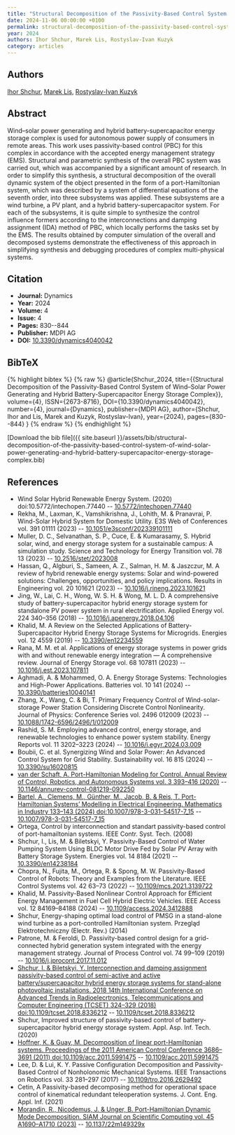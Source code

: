 ```yaml
---
title: "Structural Decomposition of the Passivity-Based Control System of Wind–Solar Power Generating and Hybrid Battery-Supercapacitor Energy Storage Complex"
date: 2024-11-06 00:00:00 +0100
permalink: structural-decomposition-of-the-passivity-based-control-system-of-wind-solar-power-generating-and-hybrid-battery-supercapacitor-energy-storage-complex
year: 2024
authors: Ihor Shchur, Marek Lis, Rostyslav-Ivan Kuzyk
category: articles
---
```

 
## Authors
[Ihor Shchur](authors/igor-z-shchur), [Marek Lis](authors/marek-lis), [Rostyslav-Ivan Kuzyk](authors/rostyslav-ivan-kuzyk)
 
## Abstract
Wind–solar power generating and hybrid battery-supercapacitor energy storage complex is used for autonomous power supply of consumers in remote areas. This work uses passivity-based control (PBC) for this complex in accordance with the accepted energy management strategy (EMS). Structural and parametric synthesis of the overall PBC system was carried out, which was accompanied by a significant amount of research. In order to simplify this synthesis, a structural decomposition of the overall dynamic system of the object presented in the form of a port-Hamiltonian system, which was described by a system of differential equations of the seventh order, into three subsystems was applied. These subsystems are a wind turbine, a PV plant, and a hybrid battery-supercapacitor system. For each of the subsystems, it is quite simple to synthesize the control influence formers according to the interconnections and damping assignment (IDA) method of PBC, which locally performs the tasks set by the EMS. The results obtained by computer simulation of the overall and decomposed systems demonstrate the effectiveness of this approach in simplifying synthesis and debugging procedures of complex multi-physical systems.
 
## Citation
- **Journal:** Dynamics
- **Year:** 2024
- **Volume:** 4
- **Issue:** 4
- **Pages:** 830--844
- **Publisher:** MDPI AG
- **DOI:** [10.3390/dynamics4040042](https://doi.org/10.3390/dynamics4040042)
 
## BibTeX
{% highlight bibtex %}
{% raw %}
@article{Shchur_2024,
  title={{Structural Decomposition of the Passivity-Based Control System of Wind–Solar Power Generating and Hybrid Battery-Supercapacitor Energy Storage Complex}},
  volume={4},
  ISSN={2673-8716},
  DOI={10.3390/dynamics4040042},
  number={4},
  journal={Dynamics},
  publisher={MDPI AG},
  author={Shchur, Ihor and Lis, Marek and Kuzyk, Rostyslav-Ivan},
  year={2024},
  pages={830--844}
}
{% endraw %}
{% endhighlight %}
 
[Download the bib file]({{ site.baseurl }}/assets/bib/structural-decomposition-of-the-passivity-based-control-system-of-wind-solar-power-generating-and-hybrid-battery-supercapacitor-energy-storage-complex.bib)
 
## References
- Wind Solar Hybrid Renewable Energy System. (2020) doi:10.5772/intechopen.77440 -- [10.5772/intechopen.77440](https://doi.org/10.5772/intechopen.77440)
- Rekha, M., Laxman, K., Vamshikrishna, J., Lohith, M. & Pranavrai, P. Wind-Solar Hybrid System for Domestic Utility. E3S Web of Conferences vol. 391 01111 (2023) -- [10.1051/e3sconf/202339101111](https://doi.org/10.1051/e3sconf/202339101111)
- Muller, D. C., Selvanathan, S. P., Cuce, E. & Kumarasamy, S. Hybrid solar, wind, and energy storage system for a sustainable campus: A simulation study. Science and Technology for Energy Transition vol. 78 13 (2023) -- [10.2516/stet/2023008](https://doi.org/10.2516/stet/2023008)
- Hassan, Q., Algburi, S., Sameen, A. Z., Salman, H. M. & Jaszczur, M. A review of hybrid renewable energy systems: Solar and wind-powered solutions: Challenges, opportunities, and policy implications. Results in Engineering vol. 20 101621 (2023) -- [10.1016/j.rineng.2023.101621](https://doi.org/10.1016/j.rineng.2023.101621)
- Jing, W., Lai, C. H., Wong, W. S. H. & Wong, M. L. D. A comprehensive study of battery-supercapacitor hybrid energy storage system for standalone PV power system in rural electrification. Applied Energy vol. 224 340–356 (2018) -- [10.1016/j.apenergy.2018.04.106](https://doi.org/10.1016/j.apenergy.2018.04.106)
- Khalid, M. A Review on the Selected Applications of Battery-Supercapacitor Hybrid Energy Storage Systems for Microgrids. Energies vol. 12 4559 (2019) -- [10.3390/en12234559](https://doi.org/10.3390/en12234559)
- Rana, M. M. et al. Applications of energy storage systems in power grids with and without renewable energy integration — A comprehensive review. Journal of Energy Storage vol. 68 107811 (2023) -- [10.1016/j.est.2023.107811](https://doi.org/10.1016/j.est.2023.107811)
- Aghmadi, A. & Mohammed, O. A. Energy Storage Systems: Technologies and High-Power Applications. Batteries vol. 10 141 (2024) -- [10.3390/batteries10040141](https://doi.org/10.3390/batteries10040141)
- Zhang, X., Wang, C. & Bi, T. Primary Frequency Control of Wind-solar-storage Power Station Considering Discrete Control Nonlinearity. Journal of Physics: Conference Series vol. 2496 012009 (2023) -- [10.1088/1742-6596/2496/1/012009](https://doi.org/10.1088/1742-6596/2496/1/012009)
- Rashid, S. M. Employing advanced control, energy storage, and renewable technologies to enhance power system stability. Energy Reports vol. 11 3202–3223 (2024) -- [10.1016/j.egyr.2024.03.009](https://doi.org/10.1016/j.egyr.2024.03.009)
- Boubii, C. et al. Synergizing Wind and Solar Power: An Advanced Control System for Grid Stability. Sustainability vol. 16 815 (2024) -- [10.3390/su16020815](https://doi.org/10.3390/su16020815)
- [van der Schaft, A. Port-Hamiltonian Modeling for Control. Annual Review of Control, Robotics, and Autonomous Systems vol. 3 393–416 (2020)](port-hamiltonian-modeling-for-control) -- [10.1146/annurev-control-081219-092250](https://doi.org/10.1146/annurev-control-081219-092250)
- [Bartel, A., Clemens, M., Günther, M., Jacob, B. & Reis, T. Port-Hamiltonian Systems’ Modelling in Electrical Engineering. Mathematics in Industry 133–143 (2024) doi:10.1007/978-3-031-54517-7_15](port-hamiltonian-systems-modelling-in-electrical-engineering) -- [10.1007/978-3-031-54517-7_15](https://doi.org/10.1007/978-3-031-54517-7_15)
- Ortega, Control by interconnection and standart passivity-based control of port-hamailtonian systems. IEEE Contr. Syst. Tech. (2008)
- Shchur, I., Lis, M. & Biletskyi, Y. Passivity-Based Control of Water Pumping System Using BLDC Motor Drive Fed by Solar PV Array with Battery Storage System. Energies vol. 14 8184 (2021) -- [10.3390/en14238184](https://doi.org/10.3390/en14238184)
- Chopra, N., Fujita, M., Ortega, R. & Spong, M. W. Passivity-Based Control of Robots: Theory and Examples from the Literature. IEEE Control Systems vol. 42 63–73 (2022) -- [10.1109/mcs.2021.3139722](https://doi.org/10.1109/mcs.2021.3139722)
- Khalid, M. Passivity-Based Nonlinear Control Approach for Efficient Energy Management in Fuel Cell Hybrid Electric Vehicles. IEEE Access vol. 12 84169–84188 (2024) -- [10.1109/access.2024.3412888](https://doi.org/10.1109/access.2024.3412888)
- Shchur, Energy-shaping optimal load control of PMSG in a stand-alone wind turbine as a port-controlled Hamiltonian system. Przegląd Elektrotechniczny (Electr. Rev.) (2014)
- Patrone, M. & Feroldi, D. Passivity-based control design for a grid-connected hybrid generation system integrated with the energy management strategy. Journal of Process Control vol. 74 99–109 (2019) -- [10.1016/j.jprocont.2017.11.012](https://doi.org/10.1016/j.jprocont.2017.11.012)
- [Shchur, I. & Biletskyi, Y. Interconnection and damping assignment passivity-based control of semi-active and active battery/supercapacitor hybrid energy storage systems for stand-alone photovoltaic installations. 2018 14th International Conference on Advanced Trends in Radioelecrtronics, Telecommunications and Computer Engineering (TCSET) 324–329 (2018) doi:10.1109/tcset.2018.8336212](interconnection-and-damping-assignment-passivity-based-control-of-semi-active-and-active-battery-supercapacitor-hybrid-energy-storage-systems-for-stand-alone-photovoltaic-installations) -- [10.1109/tcset.2018.8336212](https://doi.org/10.1109/tcset.2018.8336212)
- Shchur, Improved structure of passivity-based control of battery-supercapacitor hybrid energy storage system. Appl. Asp. Inf. Tech. (2020)
- [Hoffner, K. & Guay, M. Decomposition of linear port-Hamiltonian systems. Proceedings of the 2011 American Control Conference 3686–3691 (2011) doi:10.1109/acc.2011.5991475](decomposition-of-linear-port-hamiltonian-systems) -- [10.1109/acc.2011.5991475](https://doi.org/10.1109/acc.2011.5991475)
- Lee, D. & Lui, K. Y. Passive Configuration Decomposition and Passivity-Based Control of Nonholonomic Mechanical Systems. IEEE Transactions on Robotics vol. 33 281–297 (2017) -- [10.1109/tro.2016.2629492](https://doi.org/10.1109/tro.2016.2629492)
- Cetin, A Passivity-based decomposing method for operational space control of kinematical redundant teleoperation systems. J. Cont. Eng. Appl. Inf. (2021)
- [Morandin, R., Nicodemus, J. & Unger, B. Port-Hamiltonian Dynamic Mode Decomposition. SIAM Journal on Scientific Computing vol. 45 A1690–A1710 (2023)](port-hamiltonian-dynamic-mode-decomposition) -- [10.1137/22m149329x](https://doi.org/10.1137/22m149329x)

